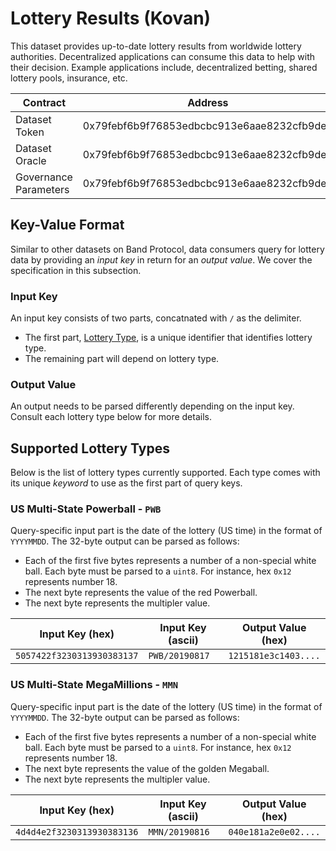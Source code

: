 # Lottery Results (Kovan)

This dataset provides up-to-date lottery results from worldwide lottery authorities. Decentralized applications can consume this data to help with their decision. Example applications include, decentralized betting, shared lottery pools, insurance, etc.

| Contract              | Address                                    |
| --------------------- | ------------------------------------------ |
| Dataset Token         | 0x79febf6b9f76853edbcbc913e6aae8232cfb9de9 |
| Dataset Oracle        | 0x79febf6b9f76853edbcbc913e6aae8232cfb9de9 |
| Governance Parameters | 0x79febf6b9f76853edbcbc913e6aae8232cfb9de9 |

## Key-Value Format

Similar to other datasets on Band Protocol, data consumers query for lottery data by providing an _input key_ in return for an _output value_. We cover the specification in this subsection.

### Input Key

An input key consists of two parts, concatnated with `/` as the delimiter.

- The first part, [Lottery Type](#supported-lottery-types), is a unique identifier that identifies lottery type.
- The remaining part will depend on lottery type.

### Output Value

An output needs to be parsed differently depending on the input key. Consult each lottery type below for more details.

## Supported Lottery Types

Below is the list of lottery types currently supported. Each type comes with its unique _keyword_ to use as the first part of query keys.

### US Multi-State Powerball - `PWB`

Query-specific input part is the date of the lottery (US time) in the format of `YYYYMMDD`. The 32-byte output can be parsed as follows:

- Each of the first five bytes represents a number of a non-special white ball. Each byte must be parsed to a `uint8`. For instance, hex `0x12` represents number 18.
- The next byte represents the value of the red Powerball.
- The next byte represents the multipler value.

| Input Key (hex)            | Input Key (ascii) | Output Value (hex)   |
| -------------------------- | ----------------- | -------------------- |
| `5057422f3230313930383137` | `PWB/20190817`    | `1215181e3c1403....` |

### US Multi-State MegaMillions - `MMN`

Query-specific input part is the date of the lottery (US time) in the format of `YYYYMMDD`. The 32-byte output can be parsed as follows:

- Each of the first five bytes represents a number of a non-special white ball. Each byte must be parsed to a `uint8`. For instance, hex `0x12` represents number 18.
- The next byte represents the value of the golden Megaball.
- The next byte represents the multipler value.

| Input Key (hex)            | Input Key (ascii) | Output Value (hex)   |
| -------------------------- | ----------------- | -------------------- |
| `4d4d4e2f3230313930383136` | `MMN/20190816`    | `040e181a2e0e02....` |
